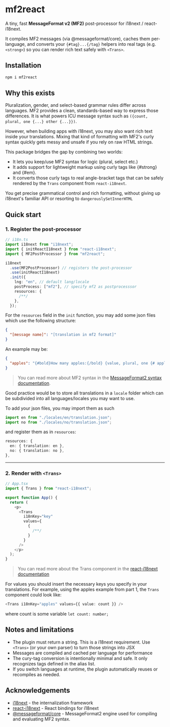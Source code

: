 # mf2react

A tiny, fast **MessageFormat v2 (MF2)** post-processor for i18next / react-i18next.

It compiles MF2 messages (via @messageformat/core), caches them per-language, and converts your `{#tag}...{/tag}` helpers into real tags (e.g. `<strong>`) so you can render rich text safely with `<Trans>`.

## Installation

```bash
npm i mf2react
```

## Why this exists

Pluralization, gender, and select-based grammar rules differ across languages. MF2 provides a clean, standards-based way to express those differences. It is what powers ICU message syntax such as `({count, plural, one {...} other {...}})`.

However, when building apps with i18next, you may also want rich text inside your translations. Mixing that kind of formatting with MF2's curly syntax quickly gets messy and unsafe if you rely on raw HTML strings.

This package bridges the gap by combining two worlds:

- It lets you keep/use MF2 syntax for logic (plural, select etc.)
- It adds support for lightweight markup using curly tags like {#strong} and {#em}.
- It converts those curly tags to real angle-bracket tags that can be safely rendered by the `Trans` component from `react-i18next`.

You get precise grammatical control and rich formatting, without giving up i18next's familiar API or resorting to `dangerouslySetInnerHTML`

## Quick start

### 1. Register the post-processor

```ts
// i18n.ts
import i18next from "i18next";
import { initReactI18next } from "react-i18next";
import { MF2PostProcessor } from "mf2react";

i18next
  .use(MF2PostProcessor) // registers the post-processor
  .use(initReactI18next)
  .init({
    lng: "en", // default lang/locale
    postProcess: ["mf2"], // specify mf2 as postprocesssor
    resources: {
      /**/
    },
  });
```

For the `resources` field in the `init` function, you may add some json files which use the following structure:

```json
{
  "[message name]": "[translation in mf2 format]"
}
```

An example may be:

```json
{
  "apples": "{#bold}How many apples:{/bold} {value, plural, one {# apple} other {# apples}}"
}
```

> You can read more about MF2 syntax in the [MessageFormat2 syntax documentation](https://messageformat.unicode.org/docs/quick-start/#markup).

Good practice would be to store all translations in a `locale` folder which can be subdivided into all languages/locales you may want to use.

<!-- To avoid XSS, you may or may not want to include
`interpolation: {
      escapeValue: false,
    }`
in the `init` function. -->

To add your json files, you may import them as such

```ts
import en from "./locales/en/translation.json";
import no from "./locales/no/translation.json";
```

and register them as in `resources`:

```ts
resources: {
  en: { translation: en },
  no: { translation: no },
},
```

---

### 2. Render with `<Trans>`

```ts
// App.tsx
import { Trans } from "react-i18next";

export function App() {
  return (
    <p>
      <Trans
        i18nKey="key"
        values={
          {
            /**/
          }
        }
      />
    </p>
  );
}
```

> You can read more about the Trans component in the [react-i18next documentation](https://react.i18next.com/latest/trans-component)

For values you should insert the necessary keys you specify in your translations. For example, using the apples example from part 1, the `Trans` component could look like:

```ts
<Trans i18nKey="apples" values={{ value: count }} />
```

where count is some variable `let count: number;`

## Notes and limitations

- The plugin must return a string. This is a i18next requirement. Use `<Trans>` (or your own parser) to turn those strings into JSX
- Messages are compiled and cached per language for performance
- The cury-tag conversion is intentionally minimal and safe. It only recognizes tags defined in the alias list.
- If you switch languages at runtime, the plugin automatically reuses or recompiles as needed.

## Acknowledgements

- [i18next](https://www.i18next.com/) - the internalization framework
- [react-i18next](https://react.i18next.com/) - React bindings for i18next
- [@messageformat/core](https://github.com/messageformat/messageformat) - MessageFormat2 engine used for compiling and evaluating MF2 syntax.
